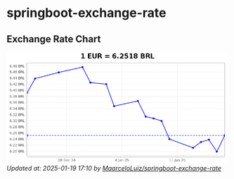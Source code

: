 # springboot-exchange-rate

<!-- EXCHANGE-RATE-START -->
## Exchange Rate Chart

![Exchange Rate Chart](charts/chart.png)*Updated at: 2025-01-19 17:10 by [MaarceloLuiz/springboot-exchange-rate](https://github.com/MaarceloLuiz/springboot-exchange-rate)*


<!-- EXCHANGE-RATE-END -->